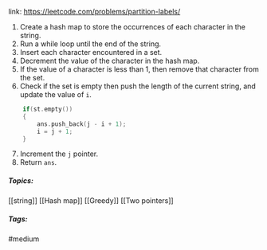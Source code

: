 link: https://leetcode.com/problems/partition-labels/

1. Create a hash map to store the occurrences of each character in the string. 
2. Run a while loop until the end of the string. 
3. Insert each character encountered in a set. 
4. Decrement the value of the character in the hash map.
5. If the value of a character is less than 1, then remove that character from the set. 
6. Check if the set is empty then push the length of the current string, and update the value of `i`.
```cpp
	if(st.empty())
	{
		ans.push_back(j - i + 1);
		i = j + 1;
	}
```
7. Increment the `j` pointer.
8. Return `ans`.

##### Topics:
[[string]] [[Hash map]] [[Greedy]] [[Two pointers]]

##### Tags:
#medium 
